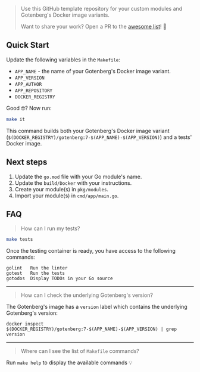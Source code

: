 > Use this GitHub template repository for your custom modules and Gotenberg's Docker image variants.
> 
> Want to share your work? Open a PR to the [awesome list](https://github.com/gotenberg/awesome-gotenberg)! 🚀

## Quick Start

Update the following variables in the `Makefile`:

* `APP_NAME` - the name of your Gotenberg's Docker image variant.
* `APP_VERSION`
* `APP_AUTHOR`
* `APP_REPOSITORY`
* `DOCKER_REGISTRY`

Good 🤓? Now run:

```bash
make it
```

This command builds both your Gotenberg's Docker image variant (`$(DOCKER_REGISTRY)/gotenberg:7-$(APP_NAME)-$(APP_VERSION)`)
and a tests' Docker image.

## Next steps

1. Update the `go.mod` file with your Go module's name.
2. Update the `build/Docker` with your instructions.
3. Create your module(s) in `pkg/modules`.
4. Import your module(s) in `cmd/app/main.go`.

## FAQ

> How can I run my tests?

```bash
make tests
```

Once the testing container is ready, you have access to the following commands:

```
golint   Run the linter
gotest   Run the tests
gotodos  Display TODOs in your Go source
```

---

> How can I check the underlying Gotenberg's version?

The Gotenberg's image has a `version` label which contains the underlying Gotenberg's version:

```
docker inspect $(DOCKER_REGISTRY)/gotenberg:7-$(APP_NAME)-$(APP_VERSION) | grep version
```

---

> Where can I see the list of `Makefile` commands?

Run `make help` to display the available commands 💡
